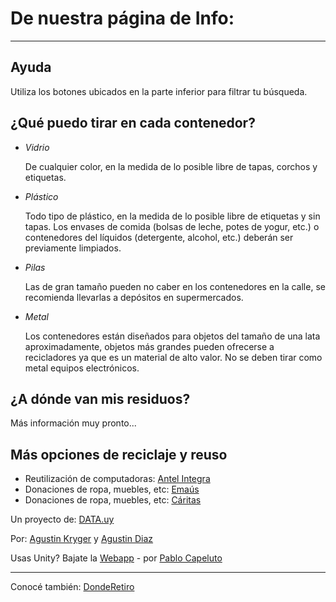 # De nuestra página de Info:
***
## Ayuda
Utiliza los botones ubicados en la parte inferior para filtrar tu búsqueda.

## ¿Qué puedo tirar en cada contenedor?

* *Vidrio*

  De cualquier color, en la medida de lo posible libre de tapas, corchos y etiquetas.

* *Plástico*

  Todo tipo de plástico, en la medida de lo posible libre de etiquetas y sin tapas. Los envases de comida (bolsas de leche, potes de yogur, etc.) o contenedores del líquidos (detergente, alcohol, etc.) deberán ser previamente limpiados.

* *Pilas*

  Las de gran tamaño pueden no caber en los contenedores en la calle, se recomienda llevarlas a depósitos en supermercados.

* *Metal*

  Los contenedores están diseñados para objetos del tamaño de una lata aproximadamente, objetos más grandes pueden ofrecerse a recicladores ya que es un material de alto valor. No se deben tirar como metal equipos electrónicos.

## ¿A dónde van mis residuos?
Más información muy pronto...

## Más opciones de reciclaje y reuso
* Reutilización de computadoras: [Antel Integra](http://www.antel.com.uy/antel/institucional/antel-integra/proyectos-principales/proyecto-antel-integra)
* Donaciones de ropa, muebles, etc: [Emaús](http://www.emaus.org.uy/emaus/index.php?option=com_content&view=article&id=77&Itemid=100)
* Donaciones de ropa, muebles, etc: [Cáritas](http://www.caritasuruguaya.org.uy/soy-caritas.php)

Un proyecto de: [DATA.uy](http://www.datauy.org/)

Por: [Agustin Kryger](https://twitter.com/agustinkry) y [Agustin Diaz](https://twitter.com/hiroagustin)

Usas Unity? Bajate la [Webapp](http://unityshell.wordpress.com/2013/05/24/donde-reciclo-tiene-su-webapp/) - por [Pablo Capeluto](https://twitter.com/UnityShell)

***
Conocé también: [DondeRetiro](http://donderetiro.uy/)